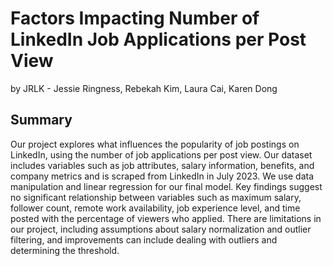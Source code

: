 # Factors Impacting Number of LinkedIn Job Applications per Post View
by JRLK - Jessie Ringness, Rebekah Kim, Laura Cai, Karen Dong

## Summary
Our project explores what influences the popularity of job postings on LinkedIn, using the number of job applications per post view. Our dataset includes variables such as job attributes, salary information, benefits, and company metrics and is scraped from LinkedIn in July 2023. We use data manipulation and linear regression for our final model. Key findings suggest no significant relationship between variables such as maximum salary, follower count, remote work availability, job experience level, and time posted with the percentage of viewers who applied. There are limitations in our project, including assumptions about salary normalization and outlier filtering, and improvements can include dealing with outliers and determining the threshold.
